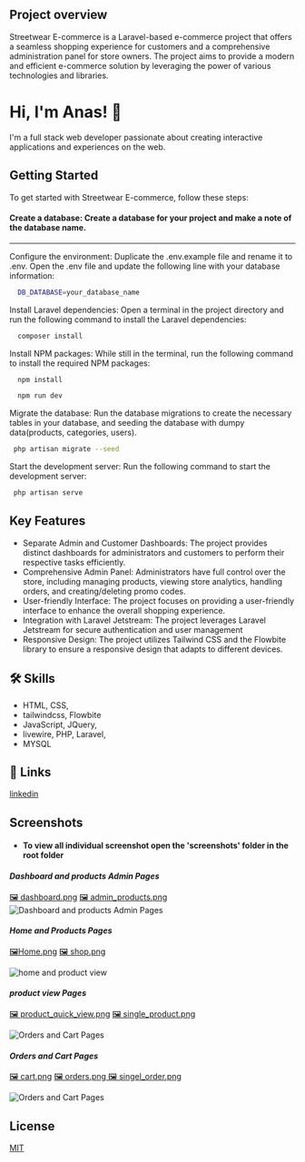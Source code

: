 ## Project overview

Streetwear E-commerce is a Laravel-based e-commerce project that offers a seamless shopping experience for customers and a comprehensive administration panel for store owners. The project aims to provide a modern and efficient e-commerce solution by leveraging the power of various technologies and libraries.

# Hi, I'm Anas! 👋

I'm a full stack web developer passionate about
creating interactive applications and experiences on
the web.

## Getting Started

To get started with Streetwear E-commerce, follow these steps:

#### Create a database: Create a database for your project and make a note of the database name.

---

Configure the environment: Duplicate the .env.example file and rename it to .env. Open the .env file and update the following line with your database information:

```bash
  DB_DATABASE=your_database_name

```

Install Laravel dependencies: Open a terminal in the project directory and run the following command to install the Laravel dependencies:

```bash
  composer install
```

Install NPM packages: While still in the terminal, run the following command to install the required NPM packages:

```bash
  npm install
```

```bash
  npm run dev
```

Migrate the database: Run the database migrations to create the necessary tables in your database, and seeding the database with dumpy data(products, categories, users).

```bash
 php artisan migrate --seed
```

Start the development server: Run the following command to start the development server:

```bash
 php artisan serve
```

## Key Features

-   Separate Admin and Customer Dashboards: The project provides distinct dashboards for administrators and customers to perform their respective tasks efficiently.
-   Comprehensive Admin Panel: Administrators have full control over the store, including managing products, viewing store analytics, handling orders, and creating/deleting promo codes.
-   User-friendly Interface: The project focuses on providing a user-friendly interface to enhance the overall shopping experience.
-   Integration with Laravel Jetstream: The project leverages Laravel Jetstream for secure authentication and user management
-   Responsive Design: The project utilizes Tailwind CSS and the Flowbite library to ensure a responsive design that adapts to different devices.

## 🛠 Skills

-   HTML, CSS,
-   tailwindcss, Flowbite
-   JavaScript, JQuery,
-   livewire, PHP, Laravel,
-   MYSQL

## 🔗 Links

[linkedin](https://www.linkedin.com/in/anas-elnahef-10074021b/)

## Screenshots

-   #### To view all individual screenshot open the 'screenshots' folder in the root folder

#### _Dashboard and products Admin Pages_

[🖼️ dashboard.png](https://github.com/anas322/Streetwear-E-Commerce-Laravel/blob/main/screenshots/dashboard.png) [🖼️ admin_products.png](https://github.com/anas322/Streetwear-E-Commerce-Laravel/blob/main/screenshots/products.png)
![Dashboard and products Admin Pages](screenshots/dashboardProducts.png)

#### _Home and Products Pages_

[🖼️Home.png](https://github.com/anas322/Streetwear-E-Commerce-Laravel/blob/main/screenshots/home.png) [🖼️ shop.png](https://github.com/anas322/Streetwear-E-Commerce-Laravel/blob/main/screenshots/shop.png)

![home and product view](screenshots/homeproducts.png)

#### _product view Pages_

[🖼️ product_quick_view.png](https://github.com/anas322/Streetwear-E-Commerce-Laravel/blob/main/screenshots/quickview.png) [🖼️ single_product.png](https://github.com/anas322/Streetwear-E-Commerce-Laravel/blob/main/screenshots/productshow.png)

![Orders and Cart Pages](screenshots/productView.png)

#### _Orders and Cart Pages_

[🖼️ cart.png](https://github.com/anas322/Streetwear-E-Commerce-Laravel/blob/main/screenshots/cart.png) [🖼️ orders.png](https://github.com/anas322/Streetwear-E-Commerce-Laravel/blob/main/screenshots/orders.png)[ 🖼️ singel_order.png](https://github.com/anas322/Streetwear-E-Commerce-Laravel/blob/main/screenshots/singleorder.png)

![Orders and Cart Pages](screenshots/ordersView.png)

## License

[MIT](https://choosealicense.com/licenses/mit/)
